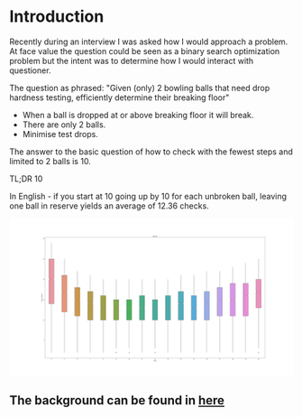 # Introduction
Recently during an interview I was asked how I would approach a problem. At face value the question could be seen as a binary search optimization problem but the intent was to determine how I would interact with questioner.

The question as phrased: "Given (only) 2 bowling balls that need drop hardness testing, efficiently determine their breaking floor"
* When a ball is dropped at or above breaking floor it will break.
* There are only 2 balls.
* Minimise test drops.

The answer to the basic question of how to check with the fewest steps and limited to 2 balls is 10.

TL;DR 10

In English - if you start at 10 going up by 10 for each unbroken ball, leaving one ball in reserve yields an average of 12.36 checks.

![](plot.png?raw=True)

## The background can be found in [here](background.md)

